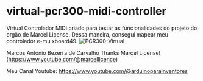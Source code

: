 # virtual-pcr300-midi-controller
Virtual 
Controlador MIDI criado para testar as funcionalidades do projeto do orgão de Marcel License. Dessa maneira, consegui mapear meu controlador e-mu xboard49.
![PCR300-Virtual](https://github.com/user-attachments/assets/19674ba2-2725-43b2-a653-dbd7eb7a0517)

Marcos Antonio Bezerra de Carvalho
Thanks Marcel License!(https://www.youtube.com/@marcellicence)



Meu Canal Youtube:
https://www.youtube.com/@arduinoparainventores

